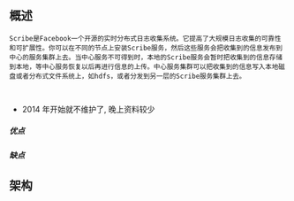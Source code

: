 ## 概述

```
Scribe是Facebook一个开源的实时分布式日志收集系统。它提高了大规模日志收集的可靠性和可扩展性。你可以在不同的节点上安装Scribe服务，然后这些服务会把收集到的信息发布到中心的服务集群上去。当中心服务不可得到时，本地的Scribe服务会暂时把收集到的信息存储到本地，等中心服务恢复以后再进行信息的上传。中心服务集群可以把收集到的信息写入本地磁盘或者分布式文件系统上，如hdfs，或者分发到另一层的Scribe服务集群上去。



```

- 2014 年开始就不维护了, 晚上资料较少

##### 优点



##### 缺点













## 架构



